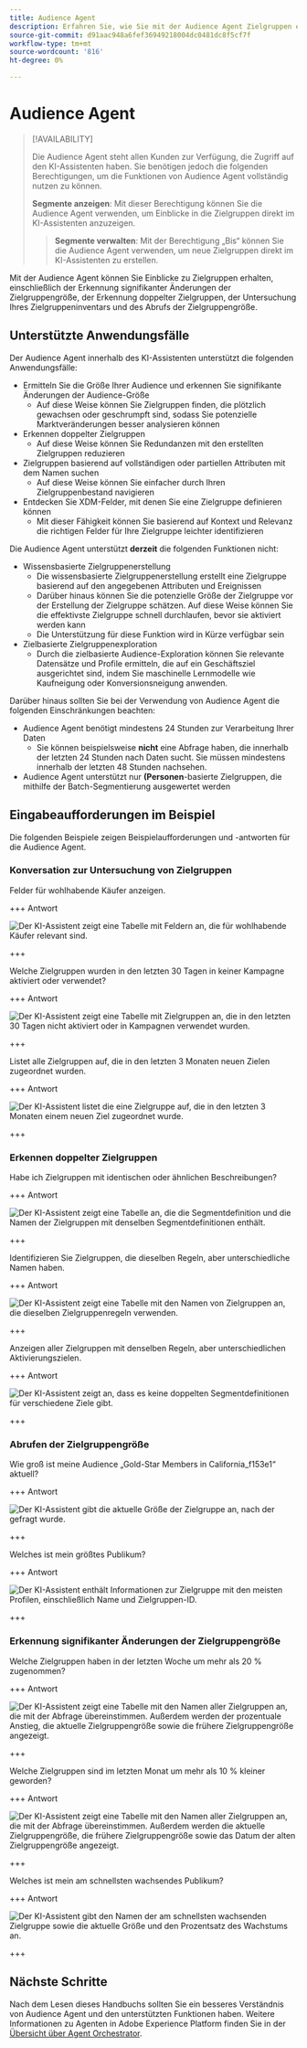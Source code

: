 ```yaml
---
title: Audience Agent
description: Erfahren Sie, wie Sie mit der Audience Agent Zielgruppen erstellen, Zielgruppenänderungen anzeigen, doppelte Zielgruppen erkennen und Zielgruppeneinblicke anzeigen können.
source-git-commit: d91aac948a6fef36949218004dc0481dc8f5cf7f
workflow-type: tm+mt
source-wordcount: '816'
ht-degree: 0%

---
```



# Audience Agent

>[!AVAILABILITY]
>
>Die Audience Agent steht allen Kunden zur Verfügung, die Zugriff auf den KI-Assistenten haben. Sie benötigen jedoch die folgenden Berechtigungen, um die Funktionen von Audience Agent vollständig nutzen zu können.
>
>**Segmente anzeigen**: Mit dieser Berechtigung können Sie die Audience Agent verwenden, um Einblicke in die Zielgruppen direkt im KI-Assistenten anzuzeigen.
>>**Segmente verwalten**: Mit der Berechtigung „Bis“ können Sie die Audience Agent verwenden, um neue Zielgruppen direkt im KI-Assistenten zu erstellen.

Mit der Audience Agent können Sie Einblicke zu Zielgruppen erhalten, einschließlich der Erkennung signifikanter Änderungen der Zielgruppengröße, der Erkennung doppelter Zielgruppen, der Untersuchung Ihres Zielgruppeninventars und des Abrufs der Zielgruppengröße.

## Unterstützte Anwendungsfälle

Der Audience Agent innerhalb des KI-Assistenten unterstützt die folgenden Anwendungsfälle:

- Ermitteln Sie die Größe Ihrer Audience und erkennen Sie signifikante Änderungen der Audience-Größe
   - Auf diese Weise können Sie Zielgruppen finden, die plötzlich gewachsen oder geschrumpft sind, sodass Sie potenzielle Marktveränderungen besser analysieren können
- Erkennen doppelter Zielgruppen
   - Auf diese Weise können Sie Redundanzen mit den erstellten Zielgruppen reduzieren
- Zielgruppen basierend auf vollständigen oder partiellen Attributen mit dem Namen suchen
   - Auf diese Weise können Sie einfacher durch Ihren Zielgruppenbestand navigieren
- Entdecken Sie XDM-Felder, mit denen Sie eine Zielgruppe definieren können
   - Mit dieser Fähigkeit können Sie basierend auf Kontext und Relevanz die richtigen Felder für Ihre Zielgruppe leichter identifizieren

Die Audience Agent unterstützt **derzeit** die folgenden Funktionen nicht:

- Wissensbasierte Zielgruppenerstellung
   - Die wissensbasierte Zielgruppenerstellung erstellt eine Zielgruppe basierend auf den angegebenen Attributen und Ereignissen
   - Darüber hinaus können Sie die potenzielle Größe der Zielgruppe vor der Erstellung der Zielgruppe schätzen. Auf diese Weise können Sie die effektivste Zielgruppe schnell durchlaufen, bevor sie aktiviert werden kann
   - Die Unterstützung für diese Funktion wird in Kürze verfügbar sein
- Zielbasierte Zielgruppenexploration
   - Durch die zielbasierte Audience-Exploration können Sie relevante Datensätze und Profile ermitteln, die auf ein Geschäftsziel ausgerichtet sind, indem Sie maschinelle Lernmodelle wie Kaufneigung oder Konversionsneigung anwenden.

Darüber hinaus sollten Sie bei der Verwendung von Audience Agent die folgenden Einschränkungen beachten:

- Audience Agent benötigt mindestens 24 Stunden zur Verarbeitung Ihrer Daten
   - Sie können beispielsweise **nicht** eine Abfrage haben, die innerhalb der letzten 24 Stunden nach Daten sucht. Sie müssen mindestens innerhalb der letzten 48 Stunden nachsehen.
- Audience Agent unterstützt nur **(Personen**-basierte Zielgruppen, die mithilfe der Batch-Segmentierung ausgewertet werden

## Eingabeaufforderungen im Beispiel

Die folgenden Beispiele zeigen Beispielaufforderungen und -antworten für die Audience Agent.

### Konversation zur Untersuchung von Zielgruppen

Felder für wohlhabende Käufer anzeigen.

+++ Antwort

![Der KI-Assistent zeigt eine Tabelle mit Feldern an, die für wohlhabende Käufer relevant sind.](./images/audience/affluent-buyers.png)

+++

Welche Zielgruppen wurden in den letzten 30 Tagen in keiner Kampagne aktiviert oder verwendet?

+++ Antwort

![Der KI-Assistent zeigt eine Tabelle mit Zielgruppen an, die in den letzten 30 Tagen nicht aktiviert oder in Kampagnen verwendet wurden.](./images/audience/not-activated.png)

+++

Listet alle Zielgruppen auf, die in den letzten 3 Monaten neuen Zielen zugeordnet wurden.

+++ Antwort

![Der KI-Assistent listet die eine Zielgruppe auf, die in den letzten 3 Monaten einem neuen Ziel zugeordnet wurde.](./images/audience/new-destination.png)

+++

### Erkennen doppelter Zielgruppen

Habe ich Zielgruppen mit identischen oder ähnlichen Beschreibungen?

+++ Antwort

![Der KI-Assistent zeigt eine Tabelle an, die die Segmentdefinition und die Namen der Zielgruppen mit denselben Segmentdefinitionen enthält.](./images/audience/similar-descriptions.png)

+++

Identifizieren Sie Zielgruppen, die dieselben Regeln, aber unterschiedliche Namen haben.

+++ Antwort

![Der KI-Assistent zeigt eine Tabelle mit den Namen von Zielgruppen an, die dieselben Zielgruppenregeln verwenden.](./images/audience/same-rules-different-names.png)

+++

Anzeigen aller Zielgruppen mit denselben Regeln, aber unterschiedlichen Aktivierungszielen.

+++ Antwort

![Der KI-Assistent zeigt an, dass es keine doppelten Segmentdefinitionen für verschiedene Ziele gibt.](./images/audience/same-rules-different-destinations.png)

+++

### Abrufen der Zielgruppengröße

Wie groß ist meine Audience „Gold-Star Members in California_f153e1“ aktuell?

+++ Antwort

![Der KI-Assistent gibt die aktuelle Größe der Zielgruppe an, nach der gefragt wurde.](./images/audience/current-size.png)

+++

Welches ist mein größtes Publikum?

+++ Antwort

![Der KI-Assistent enthält Informationen zur Zielgruppe mit den meisten Profilen, einschließlich Name und Zielgruppen-ID.](./images/audience/largest-audience.png)

+++

### Erkennung signifikanter Änderungen der Zielgruppengröße

Welche Zielgruppen haben in der letzten Woche um mehr als 20 % zugenommen?

+++ Antwort

![Der KI-Assistent zeigt eine Tabelle mit den Namen aller Zielgruppen an, die mit der Abfrage übereinstimmen. Außerdem werden der prozentuale Anstieg, die aktuelle Zielgruppengröße sowie die frühere Zielgruppengröße angezeigt.](./images/audience/increase-past-week.png)

+++

Welche Zielgruppen sind im letzten Monat um mehr als 10 % kleiner geworden?

+++ Antwort

![Der KI-Assistent zeigt eine Tabelle mit den Namen aller Zielgruppen an, die mit der Abfrage übereinstimmen. Außerdem werden die aktuelle Zielgruppengröße, die frühere Zielgruppengröße sowie das Datum der alten Zielgruppengröße angezeigt.](./images/audience/decrease-month.png)

+++

Welches ist mein am schnellsten wachsendes Publikum?

+++ Antwort

![Der KI-Assistent gibt den Namen der am schnellsten wachsenden Zielgruppe sowie die aktuelle Größe und den Prozentsatz des Wachstums an.](./images/audience/fastest-growing.png)

+++

## Nächste Schritte

Nach dem Lesen dieses Handbuchs sollten Sie ein besseres Verständnis von Audience Agent und den unterstützten Funktionen haben. Weitere Informationen zu Agenten in Adobe Experience Platform finden Sie in der [Übersicht über Agent Orchestrator](./agent-orchestrator.md).
